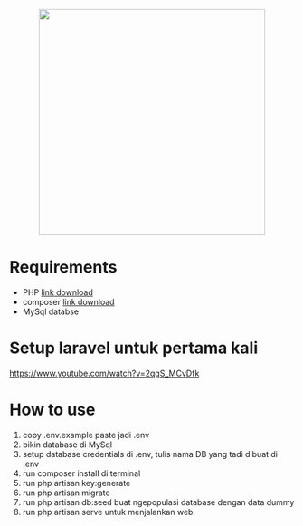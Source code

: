 <p align="center"><img src="https://github.com/user-attachments/assets/23281aee-e729-42bb-b768-b242547ffac4" width="400">
</p>

# Requirements
- PHP [link download](https://windows.php.net/download#php-8.3)
- composer [link download](https://getcomposer.org/download/)
- MySql databse

# Setup laravel untuk pertama kali
https://www.youtube.com/watch?v=2qgS_MCvDfk

# How to use
1. copy .env.example paste jadi .env
2. bikin database di MySql
3. setup database credentials di .env, tulis nama DB yang tadi dibuat di .env
4. run composer install di terminal
5. run php artisan key:generate
6. run php artisan migrate
7. run php artisan db:seed buat ngepopulasi database dengan data dummy
8. run php artisan serve untuk menjalankan web

